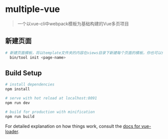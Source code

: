 # multiple-vue

> 一个以vue-cli中webpack模板为基础构建的Vue多页项目

## 新建页面

``` bash
# 新建页面模板，将以template文件夹的内容在views目录下新建每个页面的模板，你也可以修改template下的内容构建自己的模板
  bin/tool init <page-name>
```

## Build Setup

``` bash
# install dependencies
npm install

# serve with hot reload at localhost:8091
npm run dev

# build for production with minification
npm run build
```

For detailed explanation on how things work, consult the [docs for vue-loader](http://vuejs.github.io/vue-loader).
